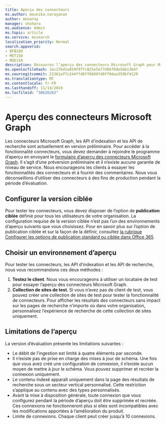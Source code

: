 ```yaml
---
title: Aperçu des connecteurs
ms.author: mounika.narayanan
author: monaray
manager: shohara
ms.audience: Admin
ms.topic: article
ms.service: mssearch
localization_priority: Normal
search.appverid:
- BFB160
- MET150
- MOE150
description: Découvrez l’aperçu des connecteurs Microsoft Graph pour Microsoft Search.
ms.openlocfilehash: 3ac27bd1e859f9ffc825e5e77d96f0de56b13647
ms.sourcegitcommit: 21361af7c244ffd6ff8689fd0ff0daa359bf4129
ms.translationtype: MT
ms.contentlocale: fr-FR
ms.lasthandoff: 11/14/2019
ms.locfileid: "38626263"
---
```

# <a name="microsoft-graph-connectors-preview"></a>Aperçu des connecteurs Microsoft Graph

Les connecteurs Microsoft Graph, les API d’indexation et les API de recherche sont actuellement en version préliminaire. Pour accéder à la fonctionnalité connecteurs, vous devez demander à rejoindre le programme d’aperçu en envoyant le <a href="https://forms.office.com/Pages/ResponsePage.aspx?id=v4j5cvGGr0GRqy180BHbRxWYgu82J_RFnMMATAS6_chUNVYwNU1CMDNZUDBSSDZKWVo2RDJDRjRLQi4u" target="_blank">formulaire d’aperçu des connecteurs Microsoft Graph</a>. Il s’agit d’une préversion préliminaire et il n’existe aucune garantie de niveau de service. Nous encourageons les clients à essayer les fonctionnalités des connecteurs et à fournir des commentaires. Nous vous déconseillons d’utiliser des connecteurs à des fins de production pendant la période d’évaluation.

## <a name="set-up-targeted-release"></a>Configurer la version ciblée
Pour tester les connecteurs, vous devez disposer de l’option de **publication ciblée** définie pour tous les utilisateurs de votre organisation. La configuration requise de la version ciblée n’est pas l’un des environnements d’aperçu suivants que vous choisissez.
Pour en savoir plus sur l’option de publication ciblée et sur la façon de la définir, consultez <a href="https://docs.microsoft.com/office365/admin/manage/release-options-in-office-365?view=o365-worldwide" target="_blank">la rubrique Configurer les options de publication standard ou ciblée dans Office 365</a>.

## <a name="choose-a-preview-environment"></a>Choisir un environnement d’aperçu 
Pour tester les connecteurs, les API d’indexation et les API de recherche, nous vous recommandons ces deux méthodes :
1. **Testez le client**.  Nous vous encourageons à utiliser un locataire de test pour essayer l’aperçu des connecteurs Microsoft Graph.
2. **Collection de sites de test**. Si vous n’avez pas de client de test, vous pouvez créer une collection de sites de test pour tester la fonctionnalité de connecteurs. Pour afficher les résultats des connecteurs sans impact sur les pages de recherche n’importe où dans votre organisation, personnalisez l’expérience de recherche de cette collection de sites uniquement.

## <a name="preview-limitations"></a>Limitations de l’aperçu
La version d’évaluation présente les limitations suivantes :
* Le débit de l’ingestion est limité à quatre éléments par seconde.
* Il n’existe pas de prise en charge des mises à jour de schéma. Une fois que vous avez créé une configuration de connexion, il n’existe aucun moyen de mettre à jour le schéma. Vous pouvez supprimer et recréer la connexion uniquement.
* Le contenu indexé apparaît uniquement dans la page des résultats de recherche sous un secteur vertical personnalisé. Cette restriction s’applique au contenu avec des types personnalisés.
* Avant la mise à disposition générale, toute connexion que vous configurez pendant la période d’aperçu doit être supprimée et recréée. Ces connexions ne fonctionneront plus si elles sont incompatibles avec les modifications apportées à l’amélioration du produit.
* Limite de connexions. Chaque client peut créer jusqu’à 10 connexions.

